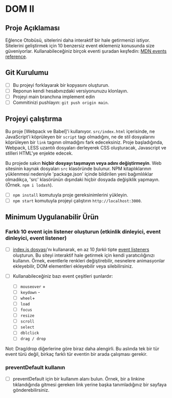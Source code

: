 # DOM II

## Proje Açıklaması

Eğlence Otobüsü, sitelerini daha interaktif bir hale getirmenizi istiyor. Sitelerini geliştirmek için 10 benzersiz event eklemeniz konusunda size güveniyorlar. Kullanabileceğiniz birçok eventi şuradan keşfedin: [MDN events reference](https://developer.mozilla.org/en-US/docs/Web/Events).

## Git Kurulumu

* [ ] Bu projeyi forklayarak bir kopyasını oluşturun.
* [ ] Reponun kendi hesabınızdaki versiyonunuzu klonlayın.
* [ ] Projeyi main branchına implement edin
* [ ] Commitinizi pushlayın: `git push origin main`.

## Projeyi çalıştırma

Bu proje [Webpack ve Babel]'i kullanıyor. `src/index.html` içerisinde, ne JavaScript'i köprüleyen bir `script` tagı olmadığını, ne de stil dosyalarını köprüleyen bir `link` tagının olmadığını fark edeceksiniz. Proje başladığında, Webpack, LESS uzantılı dosyaları derleyerek CSS oluşturacak, Javascript ve stilleri HTML'ye enjekte edecek. 

Bu projede sakın **hiçbir dosyayı taşımayın veya adını değiştirmeyin**. Web sitesinin kaynak dosyaları `src` klasöründe bulunur. NPM kitaplıklarının yüklenmesi nedeniyle 'package.json' içinde bildirilen yeni bağımlılıklar olmadıkça, 'src' klasörünün dışındaki hiçbir dosyada değişiklik yapmayın. (Örnek. `npm i lodash`).

* [ ] `npm install` komutuyla proje gereksinimlerini yükleyin.
* [ ] `npm start` komutuyla projeyi çalıştırın `http://localhost:3000`.

## Minimum Uygulanabilir Ürün

###  Farklı 10 event için listener oluşturun (etkinlik dinleyici, event dinleyici, event listener)

* [ ] [index.js dosyası](src/index.js)'nı kullanarak, en az 10 _farklı_ tipte [event listeners](https://developer.mozilla.org/en-US/docs/Web/Events) oluşturun. Bu siteyi interaktif hale getirmek için kendi yaratıcılığınızı kullanın. Örnek, eventlerle renkleri değiştirebilir, nesnelere animasyonlar ekleyebilir, DOM elementleri ekleyebilir veya silebilirsiniz.

* [ ] Kullanabileceğiniz bazı event çeşitleri şunlardır:
  * [ ] `mouseover` +
  * [ ] `keydown` -
  * [ ] `wheel`+
  * [ ] `load`
  * [ ] `focus`
  * [ ] `resize`
  * [ ] `scroll`
  * [ ] `select`
  * [ ] `dblclick`
  * [ ] `drag / drop`

Not: Drag/drop diğerlerine göre biraz daha alengirli. Bu aslında tek bir tür event türü değil, birkaç farklı tür eventin bir arada çalışması gerekir.

### preventDefault kullanın

* [ ] preventDefault için bir kullanım alanı bulun. Örnek, bir a linkine tıklandığında gitmesi gereken link yerine başka tanımladığınız bir sayfaya gönderebilirsiniz.

